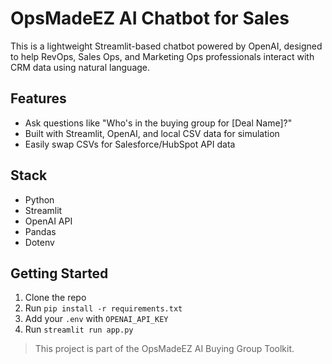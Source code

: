 # OpsMadeEZ AI Chatbot for Sales

This is a lightweight Streamlit-based chatbot powered by OpenAI, designed to help RevOps, Sales Ops, and Marketing Ops professionals interact with CRM data using natural language.

## Features
- Ask questions like "Who's in the buying group for [Deal Name]?"
- Built with Streamlit, OpenAI, and local CSV data for simulation
- Easily swap CSVs for Salesforce/HubSpot API data

## Stack
- Python
- Streamlit
- OpenAI API
- Pandas
- Dotenv

## Getting Started
1. Clone the repo
2. Run `pip install -r requirements.txt`
3. Add your `.env` with `OPENAI_API_KEY`
4. Run `streamlit run app.py`

> This project is part of the OpsMadeEZ AI Buying Group Toolkit.

